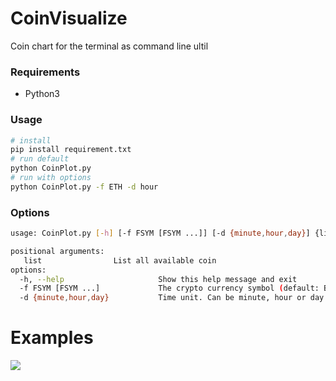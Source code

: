 # CoinVisualize
 Coin chart for the terminal as command line ultil<br>

### Requirements
- Python3

### Usage
 ```bash
 # install
pip install requirement.txt
# run default
python CoinPlot.py
# run with options
python CoinPlot.py -f ETH -d hour
```
### Options

```bash
usage: CoinPlot.py [-h] [-f FSYM [FSYM ...]] [-d {minute,hour,day}] {list} ...

positional arguments:
   list                List all available coin
options:
  -h, --help                     Show this help message and exit
  -f FSYM [FSYM ...]             The crypto currency symbol (default: BTC)
  -d {minute,hour,day}           Time unit. Can be minute, hour or day (default: minute)
```
# Examples
![](https://i.imgur.com/a/5p8trji)
